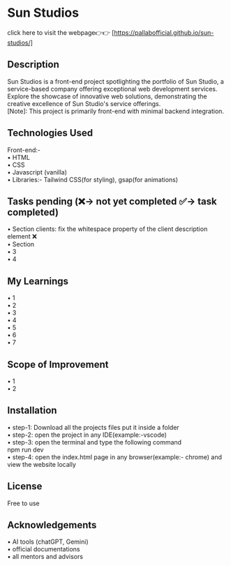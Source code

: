# Sun Studios

click here to visit the webpage👉👉 [https://pallabofficial.github.io/sun-studios/]


## Description
Sun Studios is a front-end project spotlighting the portfolio of Sun Studio, a service-based company offering exceptional web development services. Explore the showcase of innovative web solutions, demonstrating the creative excellence of Sun Studio's service offerings.<br> [Note]: This project is primarily front-end with minimal backend integration.


## Technologies Used
Front-end:-<br>
• HTML<br>
• CSS<br>
• Javascript (vanilla)<br>
• Libraries:- Tailwind CSS(for styling), gsap(for animations)<br>    


## Tasks pending (❌-> not yet completed  ✅-> task completed)
•	Section clients: fix the whitespace property of the client description element ❌<br>
•	Section <br>
•	3<br>
•	4<br>


## My Learnings
•	1<br>
•	2<br>
•	3<br>
•	4<br>
•	5<br>
•	6<br>
•	7<br>


## Scope of Improvement
•	1<br>
•	2<br>


## Installation
•	step-1: Download all the projects files put it inside a folder<br>
•	step-2: open the project in any IDE(example:-vscode)<br>
•	step-3: open the terminal and type the following command<br>npm run dev<br>
•	step-4: open the index.html page in any browser(example:- chrome) and view the website locally<br>


## License
Free to use


## Acknowledgements
•	AI tools (chatGPT, Gemini)<br>
•	official documentations<br>
•	all mentors and advisors<br>
